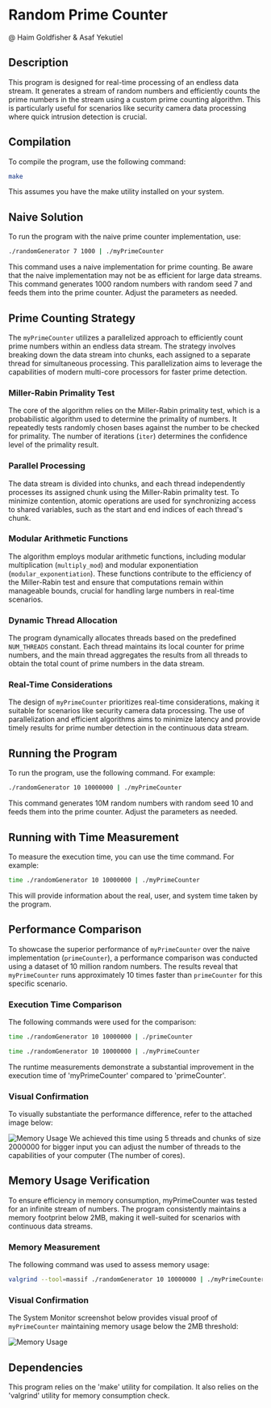 # Random Prime Counter

@ Haim Goldfisher & Asaf Yekutiel

## Description

This program is designed for real-time processing of an endless data stream. It generates a stream of random numbers and efficiently counts the prime numbers in the stream using a custom prime counting algorithm. This is particularly useful for scenarios like security camera data processing where quick intrusion detection is crucial.

## Compilation

To compile the program, use the following command:

```bash
make
```

This assumes you have the make utility installed on your system.

## Naive Solution

To run the program with the naive prime counter implementation, use:

```bash
./randomGenerator 7 1000 | ./myPrimeCounter
```

This command uses a naive implementation for prime counting. Be aware that the naive implementation may not be as efficient for large data streams.
This command generates 1000 random numbers with random seed 7 and feeds them into the prime counter. Adjust the parameters as needed.

## Prime Counting Strategy

The `myPrimeCounter` utilizes a parallelized approach to efficiently count prime numbers within an endless data stream. The strategy involves breaking down the data stream into chunks, each assigned to a separate thread for simultaneous processing. This parallelization aims to leverage the capabilities of modern multi-core processors for faster prime detection.

### Miller-Rabin Primality Test

The core of the algorithm relies on the Miller-Rabin primality test, which is a probabilistic algorithm used to determine the primality of numbers. It repeatedly tests randomly chosen bases against the number to be checked for primality. The number of iterations (`iter`) determines the confidence level of the primality result.

### Parallel Processing

The data stream is divided into chunks, and each thread independently processes its assigned chunk using the Miller-Rabin primality test. To minimize contention, atomic operations are used for synchronizing access to shared variables, such as the start and end indices of each thread's chunk.

### Modular Arithmetic Functions

The algorithm employs modular arithmetic functions, including modular multiplication (`multiply_mod`) and modular exponentiation (`modular_exponentiation`). These functions contribute to the efficiency of the Miller-Rabin test and ensure that computations remain within manageable bounds, crucial for handling large numbers in real-time scenarios.

### Dynamic Thread Allocation

The program dynamically allocates threads based on the predefined `NUM_THREADS` constant. Each thread maintains its local counter for prime numbers, and the main thread aggregates the results from all threads to obtain the total count of prime numbers in the data stream.

### Real-Time Considerations

The design of `myPrimeCounter` prioritizes real-time considerations, making it suitable for scenarios like security camera data processing. The use of parallelization and efficient algorithms aims to minimize latency and provide timely results for prime number detection in the continuous data stream.

## Running the Program

To run the program, use the following command. For example:

```bash
./randomGenerator 10 10000000 | ./myPrimeCounter
```

This command generates 10M random numbers with random seed 10 and feeds them into the prime counter. Adjust the parameters as needed.

## Running with Time Measurement

To measure the execution time, you can use the time command. For example:

```bash
time ./randomGenerator 10 10000000 | ./myPrimeCounter

```

This will provide information about the real, user, and system time taken by the program.

## Performance Comparison

To showcase the superior performance of `myPrimeCounter` over the naive implementation (`primeCounter`), a performance comparison was conducted using a dataset of 10 million random numbers. The results reveal that `myPrimeCounter` runs approximately 10 times faster than `primeCounter` for this specific scenario.

### Execution Time Comparison

The following commands were used for the comparison:

```bash
time ./randomGenerator 10 10000000 | ./primeCounter
```

```bash
time ./randomGenerator 10 10000000 | ./myPrimeCounter
```

The runtime measurements demonstrate a substantial improvement in the execution time of 'myPrimeCounter' compared to 'primeCounter'.

### Visual Confirmation

To visually substantiate the performance difference, refer to the attached image below:

![Memory Usage](https://github.com/haimgoldfisher/Adv_Prog/blob/main/Ex2/X10_than_primeCounter.jpg?raw=true)
We achieved this time using 5 threads and chunks of size 2000000
for bigger input you can adjust the number of threads to the capabilities of your computer (The number of cores).

## Memory Usage Verification

To ensure efficiency in memory consumption, myPrimeCounter was tested for an infinite stream of numbers. The program consistently maintains a memory footprint below 2MB, making it well-suited for scenarios with continuous data streams.

### Memory Measurement

The following command was used to assess memory usage:

```bash
valgrind --tool=massif ./randomGenerator 10 10000000 | ./myPrimeCounter
```

### Visual Confirmation

The System Monitor screenshot below provides visual proof of `myPrimeCounter` maintaining memory usage below the 2MB threshold:

![Memory Usage](https://github.com/haimgoldfisher/Adv_Prog/blob/main/Ex2/no_more_than_2MB_RAM.png?raw=true)

## Dependencies

This program relies on the 'make' utility for compilation. It also relies on the 'valgrind' utility for memory consumption check.

